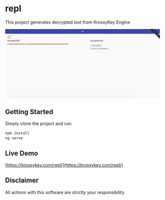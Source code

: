 # repl

This project generates decrypted text from KrossyKey Engine

![alt tag](https://github.com/KrossyKey/repl/blob/master/images/demo.png)




## Getting Started

Simply clone the project and run:

```
npm install
ng serve
```

## Live Demo
[https://krossykey.com/repl/](https://krossykey.com/repl/)

## Disclaimer

All actions with this software are strictly your responsibility

